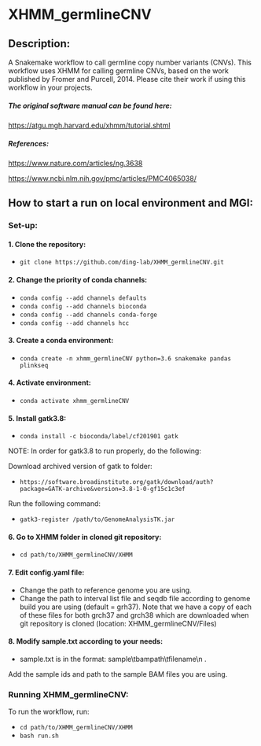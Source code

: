 # XHMM_germlineCNV

## Description:
A Snakemake workflow to call germline copy number variants (CNVs).
This workflow uses XHMM for calling germline CNVs, based on the work published by Fromer and Purcell, 2014.
Please cite their work if using this workflow in your projects.

##### The original software manual can be found here:
https://atgu.mgh.harvard.edu/xhmm/tutorial.shtml

##### References:
https://www.nature.com/articles/ng.3638

https://www.ncbi.nlm.nih.gov/pmc/articles/PMC4065038/

## How to start a run on local environment and MGI:

### Set-up:

#### 1. Clone the repository: 
- `git clone https://github.com/ding-lab/XHMM_germlineCNV.git`

#### 2. Change the priority of conda channels:

- `conda config --add channels defaults`
- `conda config --add channels bioconda`
- `conda config --add channels conda-forge`
- `conda config --add channels hcc`

#### 3. Create a conda environment: 
- `conda create -n xhmm_germlineCNV python=3.6 snakemake pandas plinkseq`

#### 4. Activate environment:
- `conda activate xhmm_germlineCNV`

#### 5. Install gatk3.8:
- `conda install -c bioconda/label/cf201901 gatk`

NOTE: In order for gatk3.8 to run properly, do the following:

Download archived version of gatk to folder:
- `https://software.broadinstitute.org/gatk/download/auth?package=GATK-archive&version=3.8-1-0-gf15c1c3ef`

Run the following command:
- `gatk3-register /path/to/GenomeAnalysisTK.jar`

#### 6. Go to XHMM folder in cloned git repository:
- `cd path/to/XHMM_germlineCNV/XHMM`

#### 7. Edit config.yaml file:
- Change the path to reference genome you are using.
- Change the path to interval list file and seqdb file according to genome build you are using (default = grh37).
    Note that we have a copy of each of these files for both grch37 and grch38 which are downloaded when git repository is cloned (location: XHMM_germlineCNV/Files)

#### 8. Modify sample.txt according to your needs:
- sample.txt is in the format: sample\tbampath\tfilename\n .

Add the sample ids and path to the sample BAM files you are using.


### Running XHMM_germlineCNV:

To run the workflow, run:

- `cd path/to/XHMM_germlineCNV/XHMM`
- `bash run.sh`
